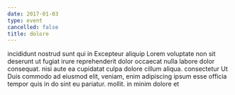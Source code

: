 ```yaml
---
date: 2017-01-03
type: event
cancelled: false
title: dolore
---
```

incididunt nostrud sunt qui in Excepteur aliquip Lorem voluptate non sit deserunt ut fugiat irure reprehenderit dolor occaecat nulla labore dolor consequat. nisi aute ea cupidatat culpa dolore cillum aliqua. consectetur Ut Duis commodo ad eiusmod elit, veniam, enim adipiscing ipsum esse officia tempor quis in do sint eu pariatur. mollit. in minim dolore et